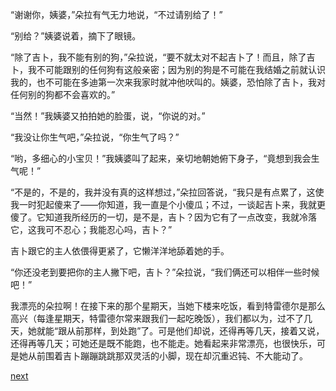 
“谢谢你，姨婆，”朵拉有气无力地说，“不过请别给了！”

“别给？”姨婆说着，摘下了眼镜。

“除了吉卜，我不能有别的狗，”朵拉说，“要不就太对不起吉卜了！而且，除了吉卜，我不可能跟别的任何狗有这般亲密；因为别的狗是不可能在我结婚之前就认识我的，也不可能在多迪第一次来我家时就冲他吠叫的。姨婆，恐怕除了吉卜，我对任何别的狗都不会喜欢的。”

“当然！”我姨婆又拍拍她的脸蛋，说，“你说的对。”

“我没让你生气吧，”朵拉说，“你生气了吗？”

“哟，多细心的小宝贝！”我姨婆叫了起来，亲切地朝她俯下身子，“竟想到我会生气呢！”

“不是的，不是的，我并没有真的这样想过，”朵拉回答说，“我只是有点累了，这使我一时犯起傻来了——你知道，我一直是个小傻瓜；不过，一谈起吉卜来，我就更傻了。它知道我所经历的一切，是不是，吉卜？因为它有了一点改变，我就冷落它，这我可不忍心；我能忍心吗，吉卜？”

吉卜跟它的主人依偎得更紧了，它懒洋洋地舔着她的手。

“你还没老到要把你的主人撇下吧，吉卜？”朵拉说，“我们俩还可以相伴一些时候吧！”

我漂亮的朵拉啊！在接下来的那个星期天，当她下楼来吃饭，看到特雷德尔是那么高兴（每逢星期天，特雷德尔常来跟我们一起吃晚饭），我们都以为，过不了几天，她就能“跟从前那样，到处跑”了。可是他们却说，还得再等几天，接着又说，还得再等几天；可她还是既不能跑，也不能走。她看起来非常漂亮，也很快乐，可是她从前围着吉卜蹦蹦跳跳那双灵活的小脚，现在却沉重迟钝、不大能动了。

[next](page621)